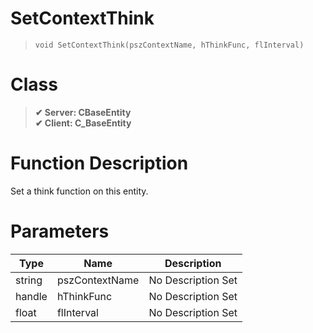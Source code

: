 # SetContextThink
> `void SetContextThink(pszContextName, hThinkFunc, flInterval)`
# Class
> __✔ Server: CBaseEntity__  
> __✔ Client: C_BaseEntity__  
# Function Description
Set a think function on this entity.
# Parameters
Type|Name|Description
--|--|--
string|pszContextName|No Description Set
handle|hThinkFunc|No Description Set
float|flInterval|No Description Set
